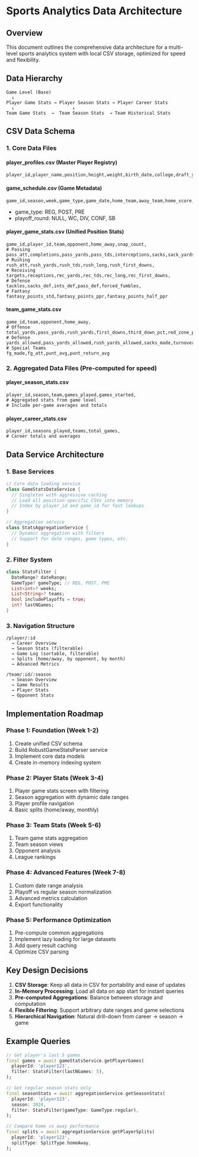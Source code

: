 # Sports Analytics Data Architecture

## Overview
This document outlines the comprehensive data architecture for a multi-level sports analytics system with local CSV storage, optimized for speed and flexibility.

## Data Hierarchy

```
Game Level (Base)
  ↓
Player Game Stats → Player Season Stats → Player Career Stats
  ↓                      ↓
Team Game Stats  →  Team Season Stats  → Team Historical Stats
```

## CSV Data Schema

### 1. Core Data Files

#### player_profiles.csv (Master Player Registry)
```csv
player_id,player_name,position,height,weight,birth_date,college,draft_year,draft_round,status
```

#### game_schedule.csv (Game Metadata)
```csv
game_id,season,week,game_type,game_date,home_team,away_team,home_score,away_score,stadium,weather_temp,weather_wind,surface,spread,total,playoff_round
```
- game_type: REG, POST, PRE
- playoff_round: NULL, WC, DIV, CONF, SB

#### player_game_stats.csv (Unified Position Stats)
```csv
game_id,player_id,team,opponent,home_away,snap_count,
# Passing
pass_att,completions,pass_yards,pass_tds,interceptions,sacks,sack_yards,pass_rating,
# Rushing  
rush_att,rush_yards,rush_tds,rush_long,rush_first_downs,
# Receiving
targets,receptions,rec_yards,rec_tds,rec_long,rec_first_downs,
# Defense
tackles,sacks_def,ints_def,pass_def,forced_fumbles,
# Fantasy
fantasy_points_std,fantasy_points_ppr,fantasy_points_half_ppr
```

#### team_game_stats.csv
```csv
game_id,team,opponent,home_away,
# Offense
total_yards,pass_yards,rush_yards,first_downs,third_down_pct,red_zone_pct,
# Defense
yards_allowed,pass_yards_allowed,rush_yards_allowed,sacks_made,turnovers_forced,
# Special Teams
fg_made,fg_att,punt_avg,punt_return_avg
```

### 2. Aggregated Data Files (Pre-computed for speed)

#### player_season_stats.csv
```csv
player_id,season,team,games_played,games_started,
# Aggregated stats from game level
# Include per-game averages and totals
```

#### player_career_stats.csv
```csv
player_id,seasons_played,teams,total_games,
# Career totals and averages
```

## Data Service Architecture

### 1. Base Services

```dart
// Core data loading service
class GameStatsDataService {
  // Singleton with aggressive caching
  // Load all position-specific CSVs into memory
  // Index by player_id and game_id for fast lookups
}

// Aggregation service
class StatsAggregationService {
  // Dynamic aggregation with filters
  // Support for date ranges, game types, etc.
}
```

### 2. Filter System

```dart
class StatsFilter {
  DateRange? dateRange;
  GameType? gameType; // REG, POST, PRE
  List<int>? weeks;
  List<String>? teams;
  bool includePlayoffs = true;
  int? lastNGames;
}
```

### 3. Navigation Structure

```
/player/:id
  → Career Overview
  → Season Stats (filterable)
  → Game Log (sortable, filterable)
  → Splits (home/away, by opponent, by month)
  → Advanced Metrics

/team/:id/:season
  → Season Overview  
  → Game Results
  → Player Stats
  → Opponent Stats
```

## Implementation Roadmap

### Phase 1: Foundation (Week 1-2)
1. Create unified CSV schema
2. Build RobustGameStatsParser service
3. Implement core data models
4. Create in-memory indexing system

### Phase 2: Player Stats (Week 3-4)
1. Player game stats screen with filtering
2. Season aggregation with dynamic date ranges
3. Player profile navigation
4. Basic splits (home/away, monthly)

### Phase 3: Team Stats (Week 5-6)
1. Team game stats aggregation
2. Team season views
3. Opponent analysis
4. League rankings

### Phase 4: Advanced Features (Week 7-8)
1. Custom date range analysis
2. Playoff vs regular season normalization
3. Advanced metrics calculation
4. Export functionality

### Phase 5: Performance Optimization
1. Pre-compute common aggregations
2. Implement lazy loading for large datasets
3. Add query result caching
4. Optimize CSV parsing

## Key Design Decisions

1. **CSV Storage**: Keep all data in CSV for portability and ease of updates
2. **In-Memory Processing**: Load all data on app start for instant queries
3. **Pre-computed Aggregations**: Balance between storage and computation
4. **Flexible Filtering**: Support arbitrary date ranges and game selections
5. **Hierarchical Navigation**: Natural drill-down from career → season → game

## Example Queries

```dart
// Get player's last 5 games
final games = await gameStatsService.getPlayerGames(
  playerId: 'player123',
  filter: StatsFilter(lastNGames: 5),
);

// Get regular season stats only
final seasonStats = await aggregationService.getSeasonStats(
  playerId: 'player123',
  season: 2024,
  filter: StatsFilter(gameType: GameType.regular),
);

// Compare home vs away performance
final splits = await aggregationService.getPlayerSplits(
  playerId: 'player123',
  splitType: SplitType.homeAway,
);
```